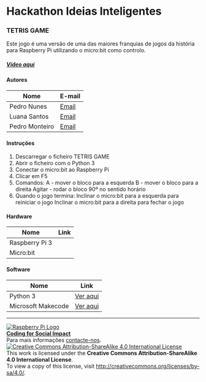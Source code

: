 ﻿# Hackathon Ideias Inteligentes

### TETRIS GAME

   Este jogo é uma versão de uma das maiores franquias de jogos da história para Raspberry Pi utilizando o micro:bit como controlo.
  
##### [Vídeo aqui](Demo/video.mp4?raw=true)  
  
#### Autores  

|Nome  |E-mail  |  
|---|---|    
|Pedro Nunes |[Email](mailto:pedro.afnunes@hotmail.com)  |  
|Luana Santos |[Email](mailto:veigaluana8@gmail.com)  |  
|Pedro Monteiro  |[Email](mailto:ampedro2003@gmail.com)  |  

#### Instruções

1. Descarregar o ficheiro TETRIS GAME
2. Abrir o ficheiro com o Python 3
3. Conectar o micro:bit ao Raspberry Pi
4. Clicar em F5
5. Comandos:
      A - mover o bloco para a esquerda
      B - mover o bloco para a direita
      Agitar - rodar o bloco 90º no sentido horário
6. Quando o jogo termina:
      Inclinar o micro:bit para a esquerda para reiniciar o jogo
      Inclinar o micro:bit para a direita para fechar o jogo

#### Hardware  

|Nome  |Link  |  
|---|---|    
|Raspberry Pi 3 |
|Micro:bit |

#### Software  

|Nome  |Link  |  
|---|---|    
|Python 3 |[Ver aqui](https://www.python.org/) |  
|Microsoft Makecode |[Ver aqui](https://makecode.microbit.org/) |  

***  
[![Raspberry Pi Logo](https://upload.wikimedia.org/wikipedia/en/thumb/c/cb/Raspberry_Pi_Logo.svg/50px-Raspberry_Pi_Logo.svg.png)](http://raspberrypi.org)   
[**Coding for Social Impact**](http://codingforsocialimpact.fe.up.pt)  
Para mais informações [contacte-nos](mailto:hello@codingforsocialimpact.org).  
[![Creative Commons Attribution-ShareAlike 4.0 International License](https://licensebuttons.net/l/by-sa/4.0/88x31.png)](http://creativecommons.org/licenses/by-sa/4.0/)  
This work is licensed under the **Creative Commons Attribution-ShareAlike 4.0 International License**.  
To view a copy of this license, visit http://creativecommons.org/licenses/by-sa/4.0/.  
